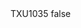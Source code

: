 <?xml version="1.0" encoding="UTF-8"?>
<CustomMetadata xmlns="http://soap.sforce.com/2006/04/metadata">
    <label>TXU1035</label>
    <protected>false</protected>
</CustomMetadata>
